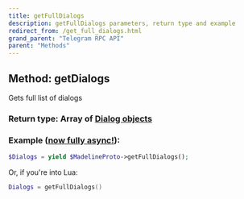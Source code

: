 ```yaml
---
title: getFullDialogs
description: getFullDialogs parameters, return type and example
redirect_from: /get_full_dialogs.html
grand_parent: "Telegram RPC API"
parent: "Methods"
---
```

## Method: getDialogs  

Gets full list of dialogs

### Return type: Array of [Dialog objects](API_docs/types/Dialog.html)

### Example ([now fully async!](https://docs.madelineproto.xyz/docs/ASYNC.html)):


```php
$Dialogs = yield $MadelineProto->getFullDialogs();
```

Or, if you're into Lua:

```lua
Dialogs = getFullDialogs()
```

